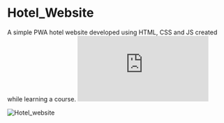 # Hotel_Website
 A simple PWA hotel website developed using HTML, CSS and JS created while learning a course.
 ![Demo](https://hritikdoshi.github.io/website-W5/index.html)
 
![Hotel_website](https://user-images.githubusercontent.com/66552063/116040329-82325880-a689-11eb-8486-10d32f6b84ef.png)
